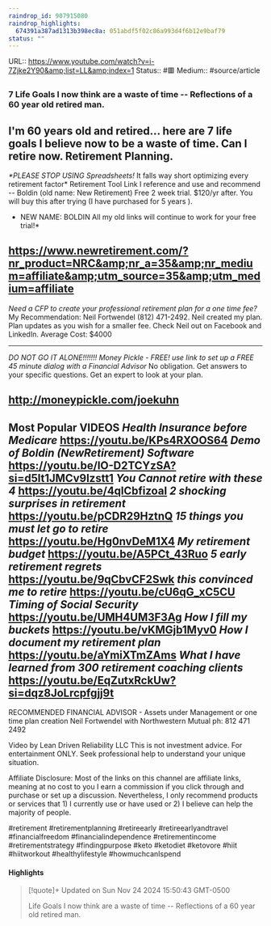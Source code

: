 ```yaml
---
raindrop_id: 907915080
raindrop_highlights:
  674391a387ad1313b398ec8a: 051abdf5f02c86a993d4f6b12e9baf79
status: ""
---
```


URL:: https://www.youtube.com/watch?v=i-7Zjke2Y90&amp;list=LL&amp;index=1
Status:: #🟥
Medium:: #source/article


### 7 Life Goals I now think are a waste of time -- Reflections of a 60 year old retired man.

I&#39;m 60 years old and retired... here are 7 life goals I believe now to be a waste of time.   Can I retire now.  Retirement Planning.
------------------------------------------------------------
_*PLEASE STOP USING Spreadsheets!_ It falls way short optimizing every retirement factor*
Retirement Tool Link I reference and use and recommend -- Boldin (old name: New Retirement)
 Free 2 week trial.   $120/yr after.   You will buy this after trying (I have purchased for 5 years ).

* NEW NAME: BOLDIN    All my old links will continue to work for your free trial!*

https://www.newretirement.com/?nr_product=NRC&amp;nr_a=35&amp;nr_medium=affiliate&amp;utm_source=35&amp;utm_medium=affiliate
--------------------------------------------------------------------

*Need a CFP to create your professional retirement plan for a one time fee?* My Recommendation:  Neil Fortwendel    (812) 471-2492.  Neil created my plan.  Plan updates as you wish for a smaller fee.   Check Neil out on Facebook and LinkedIn.   Average Cost: $4000

----------------------------------------------------------------------

*DO NOT GO IT ALONE!!!!!!!*
*Money Pickle - FREE! use link to set up a FREE 45 minute dialog with a Financial Advisor*
No obligation.   Get answers to your specific questions.   Get an expert to look at your plan.

http://moneypickle.com/joekuhn
---------------------------------------------------------------------

Most Popular VIDEOS
*Health Insurance before Medicare*    https://youtu.be/KPs4RXOOS64
*Demo of Boldin (NewRetirement) Software*  https://youtu.be/IO-D2TCYzSA?si=d5lt1JMCv9Izstt1
*You Cannot retire with these 4*        https://youtu.be/4qlCbfizoaI
*2 shocking surprises in retirement*   https://youtu.be/pCDR29HztnQ
*15 things you must let go to retire*   https://youtu.be/Hg0nvDeM1X4
*My retirement budget*  https://youtu.be/A5PCt_43Ruo
*5 early retirement regrets*   https://youtu.be/9qCbvCF2Swk
*this convinced me to retire*   https://youtu.be/cU6qG_xC5CU
*Timing of Social Security*   https://youtu.be/UMH4UM3F3Ag
*How I fill my buckets*      https://youtu.be/vKMGjb1Myv0
*How I document my retirement plan*  https://youtu.be/aYmiXTmZAms
*What I have learned from 300 retirement coaching clients*   https://youtu.be/EqZutxRckUw?si=dqz8JoLrcpfgjj9t
---------------------------------------------------------------------------
RECOMMENDED FINANCIAL ADVISOR - Assets under Management or one time plan creation
Neil Fortwendel with Northwestern Mutual ph: 812 471 2492

Video by Lean Driven Reliability LLC
This is not investment advice.  For entertainment ONLY.   Seek professional help to understand your unique situation.

Affiliate Disclosure: Most of the links on this channel are affiliate links, meaning at no cost to you I earn a commission if you click through and purchase or set up a discussion.  Nevertheless, I only recommend products or services that 1) I currently use or have used or 2) I believe can help the majority of people.

#retirement #retirementplanning #retireearly #retireearlyandtravel #financialfreedom #financialindependence #retirementincome #retirementstrategy #findingpurpose #keto #ketodiet #ketovore #hiit #hiitworkout #healthylifestyle #howmuchcanIspend

#### Highlights

> [!quote]+ Updated on Sun Nov 24 2024 15:50:43 GMT-0500
>
> Life Goals I now think are a waste of time -- Reflections of a 60 year old retired man.
